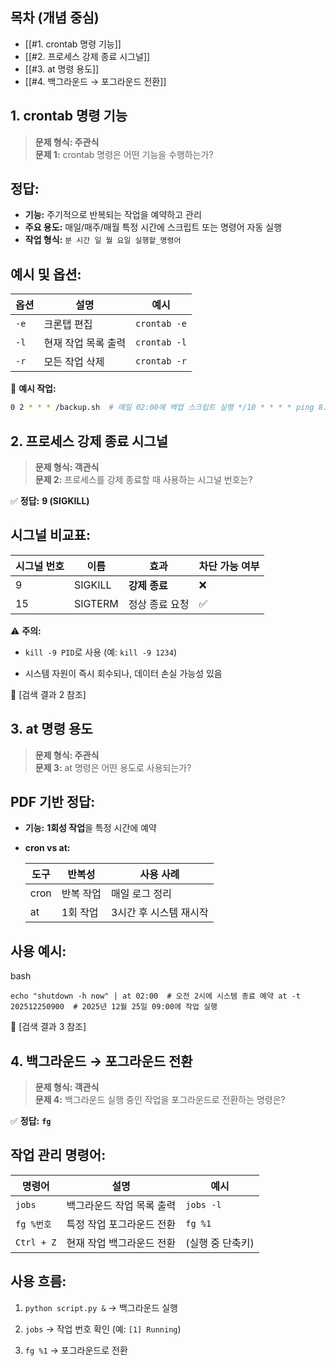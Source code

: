 ## 목차 (개념 중심)

- [[#1. crontab 명령 기능]]
- [[#2. 프로세스 강제 종료 시그널]]
- [[#3. at 명령 용도]]
- [[#4. 백그라운드 → 포그라운드 전환]]

## 1. crontab 명령 기능

> **문제 형식: 주관식**  
> **문제 1:** crontab 명령은 어떤 기능을 수행하는가?

## 정답:
- **기능:** 주기적으로 반복되는 작업을 예약하고 관리
- **주요 용도:** 매일/매주/매월 특정 시간에 스크립트 또는 명령어 자동 실행
- **작업 형식:** `분 시간 일 월 요일 실행할_명령어`

## 예시 및 옵션:

|옵션|설명|예시|
|---|---|---|
|`-e`|크론탭 편집|`crontab -e`|
|`-l`|현재 작업 목록 출력|`crontab -l`|
|`-r`|모든 작업 삭제|`crontab -r`|

📌 **예시 작업:**
```bash
0 2 * * * /backup.sh  # 매일 02:00에 백업 스크립트 실행 */10 * * * * ping 8.8.8.8  # 10분마다 핑 테스트
```


## 2. 프로세스 강제 종료 시그널

> **문제 형식: 객관식**  
> **문제 2:** 프로세스를 강제 종료할 때 사용하는 시그널 번호는?

✅ **정답:** **9 (SIGKILL)**

## 시그널 비교표:

|시그널 번호|이름|효과|차단 가능 여부|
|---|---|---|---|
|9|SIGKILL|**강제 종료**|❌|
|15|SIGTERM|정상 종료 요청|✅|

⚠️ **주의:**

- `kill -9 PID`로 사용 (예: `kill -9 1234`)
    
- 시스템 자원이 즉시 회수되나, 데이터 손실 가능성 있음
    

🔗 [검색 결과 2 참조]

## 3. at 명령 용도

> **문제 형식: 주관식**  
> **문제 3:** at 명령은 어떤 용도로 사용되는가?

## PDF 기반 정답:

- **기능:** **1회성 작업**을 특정 시간에 예약
    
- **cron vs at:**
    
    |도구|반복성|사용 사례|
    |---|---|---|
    |cron|반복 작업|매일 로그 정리|
    |at|1회 작업|3시간 후 시스템 재시작|
    

## 사용 예시:

bash

`echo "shutdown -h now" | at 02:00  # 오전 2시에 시스템 종료 예약 at -t 202512250900  # 2025년 12월 25일 09:00에 작업 실행`

🔗 [검색 결과 3 참조]

## 4. 백그라운드 → 포그라운드 전환

> **문제 형식: 객관식**  
> **문제 4:** 백그라운드 실행 중인 작업을 포그라운드로 전환하는 명령은?

✅ **정답:** **`fg`**

## 작업 관리 명령어:

|명령어|설명|예시|
|---|---|---|
|`jobs`|백그라운드 작업 목록 출력|`jobs -l`|
|`fg %번호`|특정 작업 포그라운드 전환|`fg %1`|
|`Ctrl + Z`|현재 작업 백그라운드 전환|(실행 중 단축키)|

## 사용 흐름:

1. `python script.py &` → 백그라운드 실행
    
2. `jobs` → 작업 번호 확인 (예: `[1] Running`)
    
3. `fg %1` → 포그라운드로 전환